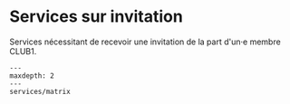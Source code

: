 Services sur invitation
=======================

Services nécessitant de recevoir une invitation de la part d'un·e membre CLUB1.

```{toctree}
---
maxdepth: 2
---
services/matrix
```
